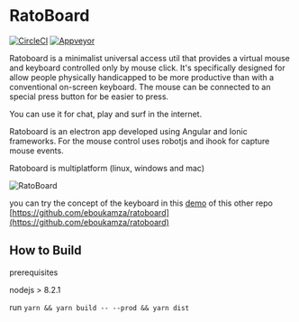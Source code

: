 # RatoBoard

[![CircleCI](https://circleci.com/gh/eboukamza/ratoboard-desktop/tree/master.svg?style=shield)](https://circleci.com/gh/eboukamza/ratoboard-desktop/tree/master)
[![Appveyor](https://ci.appveyor.com/api/projects/status/12jp45s86xu26y5u/branch/master?svg=true)](https://ci.appveyor.com/project/eboukamza/ratoboard-desktop/branch/master)


 Ratoboard is a minimalist universal access util that provides a virtual mouse and keyboard controlled only by mouse click.
 It's specifically designed for allow people physically handicapped to be more productive than with a conventional on-screen keyboard.
 The mouse can be connected to an special press button for be easier to press.
 
 You can use it for chat, play and surf in the internet.

 Ratoboard is an electron app developed using Angular and Ionic frameworks.
 For the mouse control uses robotjs and ihook for capture mouse events.
 
 Ratoboard is multiplatform (linux, windows and mac)
 
 ![RatoBoard](https://www.imageupload.co.uk/images/2018/03/25/ratoboard.png)

 
 you can try the concept of the keyboard in this [demo](https://eboukamza.github.io/ratoboard/) of this other repo [https://github.com/eboukamza/ratoboard](https://github.com/eboukamza/ratoboard)

How to Build
-----------
prerequisites 

 nodejs > 8.2.1

run `yarn && yarn build -- --prod && yarn dist`
